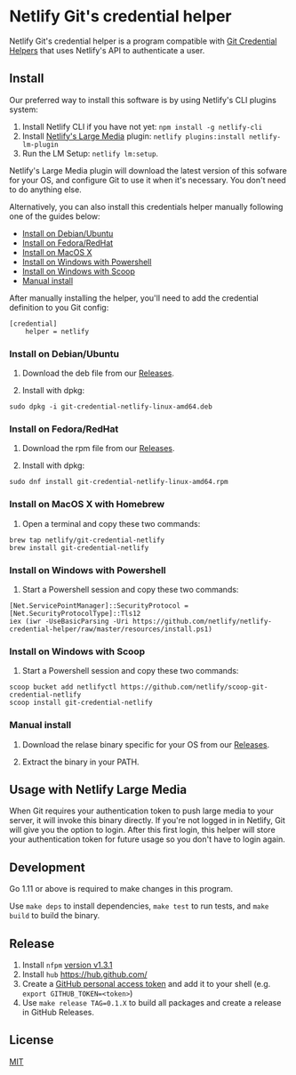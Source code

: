 # Netlify Git's credential helper

Netlify Git's credential helper is a program compatible with [Git Credential Helpers](https://git-scm.com/docs/gitcredentials)
that uses Netlify's API to authenticate a user.

## Install

Our preferred way to install this software is by using Netlify's CLI plugins system:

1. Install Netlify CLI if you have not yet: `npm install -g netlify-cli`
2. Install [Netlify's Large Media](https://github.com/netlify/netlify-lm-plugin) plugin: `netlify plugins:install netlify-lm-plugin`
3. Run the LM Setup: `netlify lm:setup`.

Netlify's Large Media plugin will download the latest version of this sofware 
for your OS, and configure Git to use it when it's necessary. You don't need to
do anything else.

Alternatively, you can also install this credentials helper manually following one of the guides below:

- [Install on Debian/Ubuntu](#install-on-debianubuntu)
- [Install on Fedora/RedHat](#install-on-fedoraredhat)
- [Install on MacOS X](#install-on-macos-x-with-homebrew)
- [Install on Windows with Powershell](#install-on-windows-with-powershell)
- [Install on Windows with Scoop](#install-on-windows-with-scoop)
- [Manual install](#manual-install)

After manually installing the helper, you'll need to add the credential definition to you Git config:

```
[credential]
	helper = netlify
```

### Install on Debian/Ubuntu

1. Download the deb file from our [Releases]("https://github.com/netlify/netlify-credential-helper/releases").

2. Install with dpkg:

```
sudo dpkg -i git-credential-netlify-linux-amd64.deb
```

### Install on Fedora/RedHat

1. Download the rpm file from our [Releases]("https://github.com/netlify/netlify-credential-helper/releases").

2. Install with dpkg:

```
sudo dnf install git-credential-netlify-linux-amd64.rpm
```

### Install on MacOS X with Homebrew

1. Open a terminal and copy these two commands:

```
brew tap netlify/git-credential-netlify
brew install git-credential-netlify
```

### Install on Windows with Powershell

1. Start a Powershell session and copy these two commands:

```
[Net.ServicePointManager]::SecurityProtocol = [Net.SecurityProtocolType]::Tls12
iex (iwr -UseBasicParsing -Uri https://github.com/netlify/netlify-credential-helper/raw/master/resources/install.ps1)
```

### Install on Windows with Scoop

1. Start a Powershell session and copy these two commands:

```
scoop bucket add netlifyctl https://github.com/netlify/scoop-git-credential-netlify
scoop install git-credential-netlify
```

### Manual install

1. Download the relase binary specific for your OS from our [Releases]("https://github.com/netlify/netlify-credential-helper/releases").

2. Extract the binary in your PATH.

## Usage with Netlify Large Media

When Git requires your authentication token to push large media to your server, it will invoke this binary directly.
If you're not logged in in Netlify, Git will give you the option to login. After this first login, this helper will
store your authentication token for future usage so you don't have to login again.

## Development

Go 1.11 or above is required to make changes in this program.

Use `make deps` to install dependencies, `make test` to run tests, and `make build` to build the binary.

## Release

1. Install `nfpm` [version v1.3.1](https://github.com/goreleaser/nfpm/releases/tag/v1.3.1)
2. Install `hub` https://hub.github.com/
3. Create a [GitHub personal access token](https://github.com/settings/tokens/new) and add it to your shell (e.g. `export GITHUB_TOKEN=<token>`)
4. Use `make release TAG=0.1.X` to build all packages and create a release in GitHub Releases.

## License

[MIT](./LICENSE)
